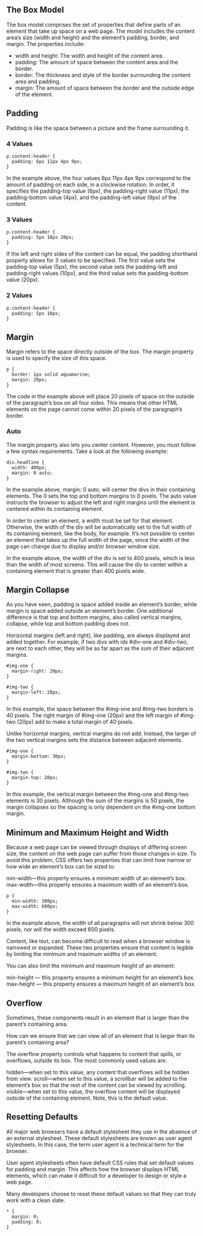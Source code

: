 ## The Box Model

The box model comprises the set of properties that define parts of an element that take up space on a web page. The model includes the content area’s size (width and height) and the element’s padding, border, and margin. The properties include:

- width and height: The width and height of the content area.
- padding: The amount of space between the content area and the border.
- border: The thickness and style of the border surrounding the content area and padding.
- margin: The amount of space between the border and the outside edge of the element.

## Padding

Padding is like the space between a picture and the frame surrounding it. 

### 4 Values

```
p.content-header {
  padding: 6px 11px 4px 9px;
}
```
In the example above, the four values 6px 11px 4px 9px correspond to the amount of padding on each side, in a clockwise rotation. In order, it specifies the padding-top value (6px), the padding-right value (11px), the padding-bottom value (4px), and the padding-left value (9px) of the content.

### 3 Values

```
p.content-header {
  padding: 5px 10px 20px;
}
```

If the left and right sides of the content can be equal, the padding shorthand property allows for 3 values to be specified. The first value sets the padding-top value (5px), the second value sets the padding-left and padding-right values (10px), and the third value sets the padding-bottom value (20px).

### 2 Values

```
p.content-header {
  padding: 5px 10px;
}
```

## Margin

Margin refers to the space directly outside of the box. The margin property is used to specify the size of this space.

```
p {
  border: 1px solid aquamarine;
  margin: 20px;
}
```

The code in the example above will place 20 pixels of space on the outside of the paragraph’s box on all four sides. This means that other HTML elements on the page cannot come within 20 pixels of the paragraph’s border.

### Auto

The margin property also lets you center content. However, you must follow a few syntax requirements. Take a look at the following example:

```
div.headline {
  width: 400px;
  margin: 0 auto;
}
```
In the example above, margin: 0 auto; will center the divs in their containing elements. The 0 sets the top and bottom margins to 0 pixels. The auto value instructs the browser to adjust the left and right margins until the element is centered within its containing element.

In order to center an element, a width must be set for that element. Otherwise, the width of the div will be automatically set to the full width of its containing element, like the body, for example. It’s not possible to center an element that takes up the full width of the page, since the width of the page can change due to display and/or browser window size.

In the example above, the width of the div is set to 400 pixels, which is less than the width of most screens. This will cause the div to center within a containing element that is greater than 400 pixels wide.

## Margin Collapse

As you have seen, padding is space added inside an element’s border, while margin is space added outside an element’s border. One additional difference is that top and bottom margins, also called vertical margins, collapse, while top and bottom padding does not.

Horizontal margins (left and right), like padding, are always displayed and added together. For example, if two divs with ids #div-one and #div-two, are next to each other, they will be as far apart as the sum of their adjacent margins.

```
#img-one {
  margin-right: 20px;
}
 
#img-two {
  margin-left: 20px;
}
```
In this example, the space between the #img-one and #img-two borders is 40 pixels. The right margin of #img-one (20px) and the left margin of #img-two (20px) add to make a total margin of 40 pixels.


Unlike horizontal margins, vertical margins do not add. Instead, the larger of the two vertical margins sets the distance between adjacent elements.

```
#img-one {
  margin-bottom: 30px;
}
 
#img-two {
  margin-top: 20px;
}
```
In this example, the vertical margin between the #img-one and #img-two elements is 30 pixels. Although the sum of the margins is 50 pixels, the margin collapses so the spacing is only dependent on the #img-one bottom margin.


## Minimum and Maximum Height and Width

Because a web page can be viewed through displays of differing screen size, the content on the web page can suffer from those changes in size. To avoid this problem, CSS offers two properties that can limit how narrow or how wide an element’s box can be sized to:

min-width—this property ensures a minimum width of an element’s box.
max-width—this property ensures a maximum width of an element’s box.

```
p {
  min-width: 300px;
  max-width: 600px;
}
```

In the example above, the width of all paragraphs will not shrink below 300 pixels, nor will the width exceed 600 pixels.

Content, like text, can become difficult to read when a browser window is narrowed or expanded. These two properties ensure that content is legible by limiting the minimum and maximum widths of an element.

You can also limit the minimum and maximum height of an element:

min-height — this property ensures a minimum height for an element’s box.
max-height — this property ensures a maximum height of an element’s box.

## Overflow


Sometimes, these components result in an element that is larger than the parent’s containing area.

How can we ensure that we can view all of an element that is larger than its parent’s containing area?

The overflow property controls what happens to content that spills, or overflows, outside its box. The most commonly used values are:

hidden—when set to this value, any content that overflows will be hidden from view.
scroll—when set to this value, a scrollbar will be added to the element’s box so that the rest of the content can be viewed by scrolling.
visible—when set to this value, the overflow content will be displayed outside of the containing element. Note, this is the default value.

## Resetting Defaults

All major web browsers have a default stylesheet they use in the absence of an external stylesheet. These default stylesheets are known as user agent stylesheets. In this case, the term user agent is a technical term for the browser.

User agent stylesheets often have default CSS rules that set default values for padding and margin. This affects how the browser displays HTML elements, which can make it difficult for a developer to design or style a web page.

Many developers choose to reset these default values so that they can truly work with a clean slate.

```
* {
  margin: 0;
  padding: 0;
}
```
